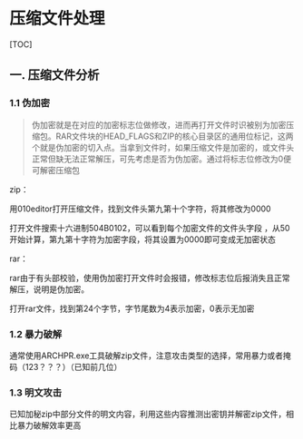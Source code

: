 # 压缩文件处理

[TOC]

## 一. 压缩文件分析

### 1.1 伪加密

> 伪加密就是在对应的加密标志位做修改，进而再打开文件时识被别为加密压缩包。RAR文件块的HEAD_FLAGS和ZIP的核心目录区的通用位标记，这两个就是伪加密的切入点。当拿到文件时，如果压缩文件是加密的，或文件头正常但缺无法正常解压，可先考虑是否为伪加密。通过将标志位修改为0便可解密压缩包

zip：

用010editor打开压缩文件，找到文件头第九第十个字符，将其修改为0000

打开文件搜索十六进制504B0102，可以看到每个加密文件的文件头字段 ，从50开始计算，第九第十字符为加密字段，将其设置为0000即可变成无加密状态

rar：

rar由于有头部校验，使用伪加密打开文件时会报错，修改标志位后报消失且正常解压，说明是伪加密。

打开rar文件，找到第24个字节，字节尾数为4表示加密，0表示无加密

### 1.2 暴力破解

通常使用ARCHPR.exe工具破解zip文件，注意攻击类型的选择，常用暴力或者掩码（123？？？）（已知前几位）

### 1.3 明文攻击

已知加秘zip中部分文件的明文内容，利用这些内容推测出密钥并解密zip文件，相比暴力破解效率更高